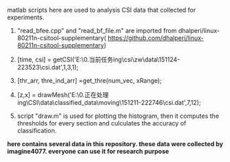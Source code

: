 matlab scripts here are used to analysis CSI data that collected for experiments.

1. "read_bfee.cpp" and "read_bf_file.m" are imported from dhalperi/linux-80211n-csitool-supplementary( https://github.com/dhalperi/linux-80211n-csitool-supplementary)

2. [time, csi] = getCSI('E:\0.当前任务ing\csi\zw\data\151124-223523\csi.dat',1,3,1);

3. [thr_arr, thre_ind_arr] =get_thre(num_vec, xRange);

4. [z,x] = drawMesh('E:\0.正在处理ing\CSI\data\classified_data\moving\151211-222746\csi.dat',7,12);

5. script "draw.m" is used for plotting the histogram, then it computes the thresholds for every section and culculates the accuracy of classification.

**here contains several data in this repository. these data were collected by imagine4077. everyone can use it for research purpose**
